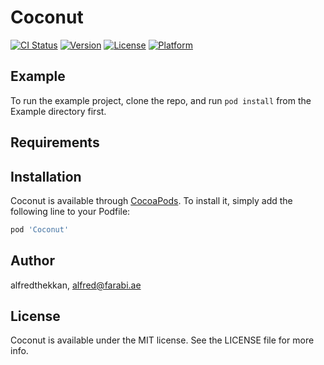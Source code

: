 # Coconut

[![CI Status](https://img.shields.io/travis/alfredthekkan/Coconut.svg?style=flat)](https://travis-ci.org/alfredthekkan/Coconut)
[![Version](https://img.shields.io/cocoapods/v/Coconut.svg?style=flat)](https://cocoapods.org/pods/Coconut)
[![License](https://img.shields.io/cocoapods/l/Coconut.svg?style=flat)](https://cocoapods.org/pods/Coconut)
[![Platform](https://img.shields.io/cocoapods/p/Coconut.svg?style=flat)](https://cocoapods.org/pods/Coconut)

## Example

To run the example project, clone the repo, and run `pod install` from the Example directory first.

## Requirements

## Installation

Coconut is available through [CocoaPods](https://cocoapods.org). To install
it, simply add the following line to your Podfile:

```ruby
pod 'Coconut'
```

## Author

alfredthekkan, alfred@farabi.ae

## License

Coconut is available under the MIT license. See the LICENSE file for more info.
